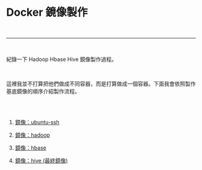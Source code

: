 # Docker 鏡像製作

<br>

---

<br>

紀錄一下 Hadoop Hbase Hive 鏡像製作過程。

<br>

這裡我並不打算把他們做成不同容器，而是打算做成一個容器。下面我會依照製作基底鏡像的順序介紹製作流程。

<br>
<br>

1. [鏡像：ubuntu-ssh](ubuntu-ssh)

2. [鏡像：hadoop](hadoop)

3. [鏡像：hbase](hbase)

4. [鏡像：hive (最終鏡像)](hive)